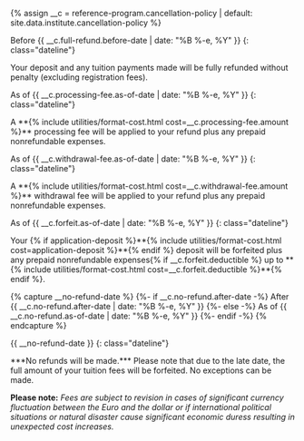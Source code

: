 {% assign __c = reference-program.cancellation-policy | default: site.data.institute.cancellation-policy %}

<div id="cancellation-schedule" markdown="1">
Before {{ __c.full-refund.before-date | date: "%B&nbsp;%-e,&nbsp;%Y" }}
{: class="dateline"}

<div><p markdown="1">Your deposit and any tuition payments made will be fully refunded without penalty (excluding registration fees).</p></div>

As of {{ __c.processing-fee.as-of-date | date: "%B&nbsp;%-e,&nbsp;%Y" }}
{: class="dateline"}

<div><p markdown="1">A **{% include utilities/format-cost.html cost=__c.processing-fee.amount %}** processing fee will be applied to your refund plus any prepaid nonrefundable expenses.</p></div>

As of {{ __c.withdrawal-fee.as-of-date | date: "%B&nbsp;%-e,&nbsp;%Y" }}
{: class="dateline"}

<div><p markdown="1">A **{% include utilities/format-cost.html cost=__c.withdrawal-fee.amount %}** withdrawal fee will be applied to your refund plus any prepaid nonrefundable expenses.</p></div>

As of {{ __c.forfeit.as-of-date | date: "%B&nbsp;%-e,&nbsp;%Y" }}
{: class="dateline"}

<div><p markdown="1">Your {% if application-deposit %}**{% include utilities/format-cost.html cost=application-deposit %}**{% endif %} deposit will be forfeited plus any prepaid nonrefundable expenses{% if __c.forfeit.deductible %} up to **{% include utilities/format-cost.html cost=__c.forfeit.deductible %}**{% endif %}.</p></div>

{% capture __no-refund-date %}
{%- if __c.no-refund.after-date -%}
After {{ __c.no-refund.after-date | date: "%B&nbsp;%-e,&nbsp;%Y" }}
{%- else -%}
As of {{ __c.no-refund.as-of-date | date: "%B&nbsp;%-e,&nbsp;%Y" }}
{%- endif -%}
{% endcapture %}

{{ __no-refund-date }}
{: class="dateline"}

<div><p markdown="1">***No refunds will be made.*** Please note that due to the late date, the full amount of your tuition fees will be forfeited. No exceptions can be made.</p></div>
</div>

**Please note:** *Fees are subject to revision in cases of significant currency fluctuation between the Euro and the dollar or if international political situations or natural disaster cause significant economic duress resulting in unexpected cost increases.*
